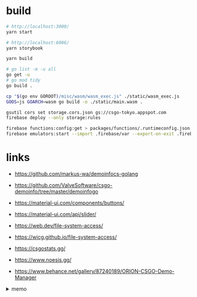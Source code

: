 # build

```sh
# http://localhost:3000/
yarn start

# http://localhost:6006/
yarn storybook

yarn build
```

```sh
# go list -m -u all
go get -u
# go mod tidy
go build .

cp "$(go env GOROOT)/misc/wasm/wasm_exec.js" ./static/wasm_exec.js
GOOS=js GOARCH=wasm go build -o ./static/main.wasm .
```

```sh
gsutil cors set storage.cors.json gs://csgo-tokyo.appspot.com
firebase deploy --only storage:rules

firebase functions:config:get > packages/functions/.runtimeconfig.json
firebase emulators:start --import .firebase/var --export-on-exit .firebase/var
```

# links

- https://github.com/markus-wa/demoinfocs-golang
- https://github.com/ValveSoftware/csgo-demoinfo/tree/master/demoinfogo
- https://material-ui.com/components/buttons/
- https://material-ui.com/api/slider/

- https://web.dev/file-system-access/
- https://wicg.github.io/file-system-access/

- https://csgostats.gg/
- https://www.noesis.gg/
- https://www.behance.net/gallery/87240189/ORION-CSGO-Demo-Manager

<details>
  <summary>memo</summary>

```scala
val sqlContext = new org.apache.spark.sql.SQLContext(sc)
val dem = sqlContext.jsonFile("/Volumes/Storage/replays/4901-iem-katowice-2020/*.dem.json.gz")

dem.registerTempTable("dem")
dem.printSchema()

sqlContext.sql("SELECT MapName, COUNT(*) FROM dem GROUP BY MapName").collect.foreach(println)

sqlContext.sql("""
SELECT KillEvent.Weapon, COUNT(_)
FROM (SELECT explode(KillEvents) AS KillEvent FROM dem)
GROUP BY KillEvent.Weapon
ORDER BY COUNT(_) DESC
""").collect.foreach(println)
```

```sh
go get -u github.com/pilu/fresh
```

```sh
# http://simpleradar.com/
rm *_spectate.dds
for file in *.dds; do; convert "$file" PNG8:"$(basename "$file" .dds).png"; rm "$file"; done

cd ~/Downloads/csgo/materials/panorama/images/icons/equipment

convert -density 75 -background none p2000.svg 1.png
convert -density 75 -background none glock.svg 2.png
convert -density 75 -background none p250.svg 3.png
convert -density 75 -background none deagle.svg 4.png
convert -density 75 -background none fiveseven.svg 5.png
convert -density 75 -background none elite.svg 6.png
convert -density 75 -background none tec9.svg 7.png
convert -density 75 -background none cz75a.svg 8.png
convert -density 75 -background none usp_silencer.svg 9.png
convert -density 75 -background none revolver.svg 10.png

convert -density 75 -background none mp7.svg 101.png
convert -density 75 -background none mp9.svg 102.png
convert -density 75 -background none bizon.svg 103.png
convert -density 75 -background none mac10.svg 104.png
convert -density 75 -background none ump45.svg 105.png
convert -density 75 -background none p90.svg 106.png

convert -density 75 -background none sawedoff.svg 201.png
convert -density 75 -background none nova.svg 202.png
convert -density 75 -background none mag7.svg 203.png
convert -density 75 -background none xm1014.svg 204.png
convert -density 75 -background none m249.svg 205.png
convert -density 75 -background none negev.svg 206.png

convert -density 75 -background none galilar.svg 301.png
convert -density 75 -background none famas.svg 302.png
convert -density 75 -background none ak47.svg 303.png
convert -density 75 -background none m4a1.svg 304.png
convert -density 75 -background none m4a1_silencer.svg 305.png
convert -density 75 -background none ssg08.svg 306.png
convert -density 75 -background none sg556.svg 307.png
convert -density 75 -background none aug.svg 308.png
convert -density 75 -background none awp.svg 309.png
convert -density 75 -background none scar20.svg 310.png
convert -density 75 -background none g3sg1.svg 311.png
```

- https://github.com/SteamDatabase/Protobufs/blob/master/csgo/cstrike15_gcmessages.proto

```sh
protoc --decode CDataGCCStrike15_v2_MatchInfo --proto_path ~/shuji-koike/Protobufs/csgo cstrike15_gcmessages.proto < match730_003331931056520560953_0320757822_900.dem.info
```

```json
{
  "version": 2,
  "routes": [
    { "handle": "filesystem" },
    { "src": "/.*", "dest": "/index.html" }
  ]
}
```

```yaml
  test:
    image: "node:13"
    volumes:
      - ".:/app"
    working_dir: /app
    command: npm test
  main:
    restart: on-failure
    image: "golang:1.13"
    volumes:
      - "go-pkg-mod:/go/pkg/mod"
      - ".:/app"
      - "${APP_DEMO_DIR}:/app/var"
    ports:
      - "4000:4000"
    working_dir: /app
    environment:
      GODEBUG: "${GODEBUG}"
    command: go run github.com/pilu/fresh
volumes:
  go-pkg-mod:
    driver: local
```

</details>
